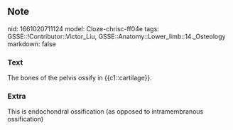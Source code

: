 ## Note
nid: 1661020711124
model: Cloze-chrisc-ff04e
tags: GSSE::!Contributor::Victor_Liu, GSSE::Anatomy::Lower_limb::14._Osteology
markdown: false

### Text
The bones of the pelvis ossify in {{c1::cartilage}}.

### Extra
This is endochondral ossification (as opposed to intramembranous ossification)
